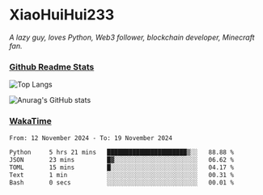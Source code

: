 # XiaoHuiHui233

*A lazy guy, loves Python, Web3 follower, blockchain developer, Minecraft fan.*

### [Github Readme Stats](https://github.com/anuraghazra/github-readme-stats)

![Top Langs](https://github-readme-stats.vercel.app/api/top-langs/?username=XiaoHuiHui233&layout=compact&theme=github_dark)

![Anurag's GitHub stats](https://github-readme-stats.vercel.app/api?username=XiaoHuiHui233&show_icons=true&theme=github_dark)

### [WakaTime](https://wakatime.com)

<!--START_SECTION:waka-->

```txt
From: 12 November 2024 - To: 19 November 2024

Python     5 hrs 21 mins   ██████████████████████▒░░   88.88 %
JSON       23 mins         █▓░░░░░░░░░░░░░░░░░░░░░░░   06.62 %
TOML       15 mins         █░░░░░░░░░░░░░░░░░░░░░░░░   04.17 %
Text       1 min           ░░░░░░░░░░░░░░░░░░░░░░░░░   00.31 %
Bash       0 secs          ░░░░░░░░░░░░░░░░░░░░░░░░░   00.01 %
```

<!--END_SECTION:waka-->
